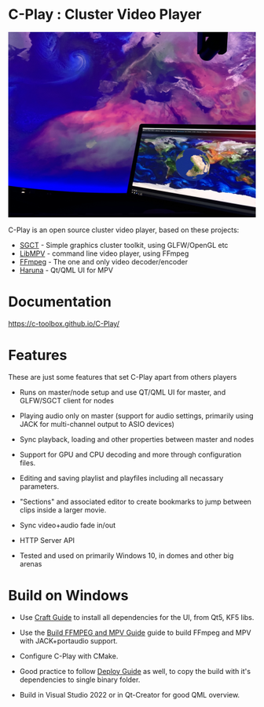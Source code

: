 # C-Play : Cluster Video Player

![Render Dome Image 1](docs/assets/CPlay-in-dome-2.jpg)

C-Play is an open source cluster video player, based on these projects:

- [SGCT](https://github.com/sgct) - Simple graphics cluster toolkit, using GLFW/OpenGL etc
- [LibMPV](https://github.com/mpv-player/mpv) - command line video player, using FFmpeg
- [FFmpeg](https://github.com/FFmpeg/FFmpeg) - The one and only video decoder/encoder
- [Haruna](https://github.com/g-fb/haruna) - Qt/QML UI for MPV

# Documentation

https://c-toolbox.github.io/C-Play/

# Features

These are just some features that set C-Play apart from others players

- Runs on master/node setup and use QT/QML UI for master, and GLFW/SGCT client for nodes

- Playing audio only on master (support for audio settings, primarily using JACK for multi-channel output to ASIO devices)

- Sync playback, loading and other properties between master and nodes

- Support for GPU and CPU decoding and more through configuration files.

- Editing and saving playlist and playfiles including all necassary parameters.

- "Sections" and associated editor to create bookmarks to jump between clips inside a larger movie.

- Sync video+audio fade in/out

- HTTP Server API

- Tested and used on primarily Windows 10, in domes and other big arenas

# Build on Windows

- Use [Craft Guide](./docs/guides/build/dependencies/CRAFT_INSTALLS_QT5.md) to install all dependencies for the UI, from Qt5, KF5 libs.

- Use the [Build FFMPEG and MPV Guide](./docs/guides/build/dependencies/BUILD_MPV_AND_FFMPEG.md) guide to build FFmpeg and MPV with JACK+portaudio support.

- Configure C-Play with CMake.

- Good practice to follow [Deploy Guide](./docs/guides/build/dependencies/DEPLOY.md) as well, to copy the build with it's dependencies to single binary folder.

- Build in Visual Studio 2022 or in Qt-Creator for good QML overview.

